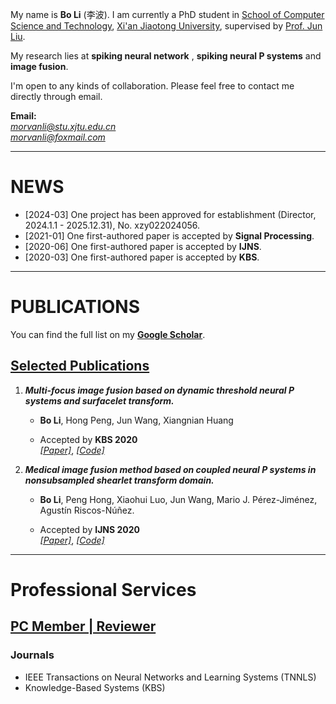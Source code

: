 

My name is **Bo Li** (李波). I am currently a PhD student in [School of Computer Science  and Technology](http://www.cs.xjtu.edu.cn/), [Xi'an Jiaotong University](http://www.xjtu.edu.cn/), supervised by [Prof. Jun Liu](https://gr.xjtu.edu.cn/en/web/liukeen/4).

My research lies at **spiking neural network** , **spiking neural P systems**  and **image fusion**.

I'm open to any kinds of collaboration. Please feel free to contact me directly through email.

**Email:**  
*morvanli@stu.xjtu.edu.cn*  
*morvanli@foxmail.com*  

---

# NEWS
- [2024-03] One project has been approved for establishment (Director, 2024.1.1 - 2025.12.31), No. xzy022024056. 
- [2021-01] One first-authored paper is accepted by **Signal Processing**.
- [2020-06] One first-authored paper is accepted by **IJNS**.
- [2020-03] One first-authored paper is accepted by **KBS**.


---

# PUBLICATIONS

You can find the full list on my [**Google Scholar**](https://scholar.google.com/citations?user=C6dA9NAAAAAJ&hl=zh-CN).

## <u> Selected Publications </u>

1. ***Multi-focus image fusion based on dynamic threshold neural P systems and surfacelet transform.***

   * **Bo Li**, Hong Peng, Jun Wang, Xiangnian Huang 

   * Accepted by **KBS 2020**  
     [*[Paper]*](https://www.sciencedirect.com/science/article/pii/S0950705120301854), [*[Code]*](https://github.com/MorvanLi/DTNP-ST)


2. ***Medical image fusion method based on coupled neural P systems in nonsubsampled shearlet transform domain.***

   * **Bo Li**,  Peng Hong, Xiaohui Luo, Jun Wang, Mario J. Pérez-Jiménez, Agustín Riscos-Núñez.

   * Accepted by **IJNS 2020**  
     [*[Paper]*](https://www.worldscientific.com/doi/abs/10.1142/S0129065720500501), [*[Code]*](https://github.com/MorvanLi/CNP-MIF)


---

# Professional Services

## <u> PC Member | Reviewer </u>

### Journals 

* IEEE Transactions on Neural Networks and Learning Systems (TNNLS)
* Knowledge-Based Systems (KBS) 

